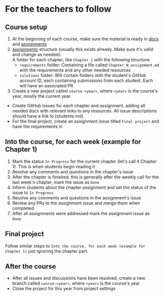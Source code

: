 # For the teachers to follow

## Course setup

1. At the beginning of each course, make sure the material is ready in [docs](.) and [assignments](../assignments)
2. [assignments](../assignments) structure (usually this exists already. Make sure it's valid and change as needed):  
   A folder for each chapter, like `Chapter_1` with the following structure:
     - `requirements` folder: Containing a file called `Chapter_N_assignment.md` with the requirements and any other needed resources
     - `solutions` folder: Will contain folders with the student's GitHub account ID, each containing submissions from each student. Each will have an associated PR
3. Create a new project called `course-<year>`, where `<year>` is the course's year, mostly the current year
  - Create GitHub issues for each chapter and assignment, adding all needed docs with relevant links to any resources. All issue descriptions should have a link to [students.md]
  - For the final project, create an assignment issue titled `Final project` and have the requirements in 

## Into the course, for each week (example for Chapter 1)

1. Mark the status `In Progress` for the current chapter (let's call it Chapter 1). This is when students begin reading it
2. Resolve any comments and questions in the chapter's issue
3. After the chapter is finished, this is generally after the weekly call for the last week's chapter, mark the issue as `Done`
4. Inform students about the chapter assignment and set the status of the issue to `In Progress`
5. Resolve any comments and questions in the assignment's issue
7. Review any PRs to the assignment issue and merge them when completed
8. After all assignments were addressed mark the assignment issue as `Done`

## Final project

Follow similar steps to `Into the course, for each week (example for Chapter 1)` just ignoring the chapter part.

## After the course

- After all issues and discussions have been resolved, create a new branch called `course-<year>`, where `<year>` is the course's year
- Close the project for this year from project settings
